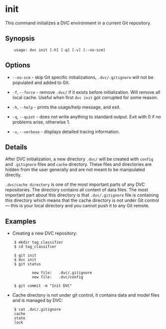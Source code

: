 # init

This command initializes a DVC environment in a current Git repository.

## Synopsis

```usage
    usage: dvc init [-h] [-q] [-v] [--no-scm]
```

## Options

* `--no-scm` - skip Git specific initializations, `.dvc/.gitignore` will not be
populated and added to Git.

* `-f`, `--force` - remove `.dvc/` if it exists before initialization. Will
  remove all local cache. Useful when first `dvc init` got corrupted for some
  reason.

* `-h`, `--help` - prints the usage/help message, and exit.

* `-q`, `--quiet` - does not write anything to standard output. Exit with 0 if
  no problems arise, otherwise 1.

* `-v`, `--verbose` - displays detailed tracing information.

## Details

After DVC initialization, a new directory `.dvc/` will be created with `config`
and `.gitignore` files and `cache` directory. These files and directories are
hidden from the user generally and are not meant to be manipulated directly.

`.dvc/cache directory` is one of the most important parts of any DVC
repositories. The directory contains all content of data files. The most
important part about this directory is that `.dvc/.gitignore` file is containing
this directory which means that the cache directory is not under Git control —
this is your local directory and you cannot push it to any Git remote.

## Examples

* Creating a new DVC repository:

```dvc
    $ mkdir tag_classifier
    $ cd tag_classifier

    $ git init
    $ dvc init
    $ git status

            new file:   .dvc/.gitignore
            new file:   .dvc/config

    $ git commit -m "Init DVC"
```

* Cache directory is not under git control, it contains data and model files and
is managed by DVC:

```dvc
    $ cat .dvc/.gitignore
    cache
    state
    lock
```
